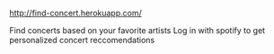 http://find-concert.herokuapp.com/

Find concerts based on your favorite artists
Log in with spotify to get personalized concert reccomendations